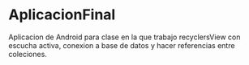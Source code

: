 # AplicacionFinal
Aplicacion de Android para clase en la que trabajo recyclersView con escucha activa, conexion a base de datos y hacer referencias entre coleciones.
